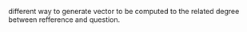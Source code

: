 different way to generate vector to be computed to the related degree between refference and question.
